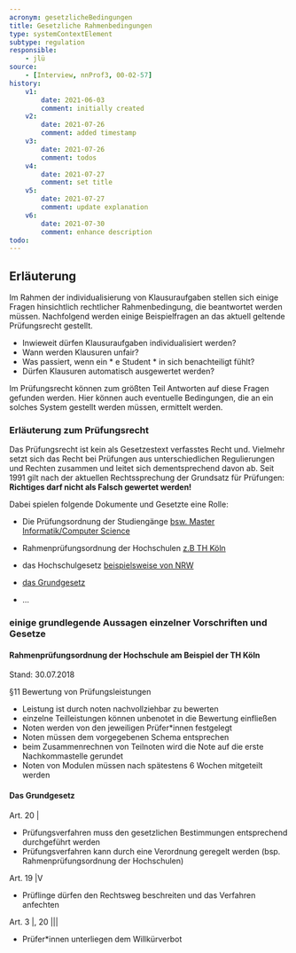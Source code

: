 ```yaml
---
acronym: gesetzlicheBedingungen
title: Gesetzliche Rahmenbedingungen
type: systemContextElement
subtype: regulation
responsible:
    - jlü
source:
    - [Interview, nnProf3, 00-02-57]
history:
    v1:
        date: 2021-06-03
        comment: initially created
    v2:
        date: 2021-07-26
        comment: added timestamp
    v3:
        date: 2021-07-26
        comment: todos
    v4: 
        date: 2021-07-27
        comment: set title
    v5:
        date: 2021-07-27
        comment: update explanation
    v6: 
        date: 2021-07-30
        comment: enhance description
todo:
---
```


## Erläuterung

Im Rahmen der individualisierung von Klausuraufgaben stellen sich einige Fragen hinsichtlich rechtlicher Rahmenbedingung,
die beantwortet werden müssen. 
Nachfolgend werden einige Beispielfragen an das aktuell geltende Prüfungsrecht gestellt.

* Inwieweit dürfen Klausuraufgaben individualisiert werden?
* Wann werden Klausuren unfair?
* Was passiert, wenn ein * e Student * in sich benachteiligt fühlt?
* Dürfen Klausuren automatisch ausgewertet werden?

Im Prüfungsrecht können zum größten Teil Antworten auf diese Fragen gefunden werden.
Hier können auch eventuelle Bedingungen, die an ein solches System gestellt werden müssen, ermittelt werden.

### Erläuterung zum Prüfungsrecht 

Das Prüfungsrecht ist kein als Gesetzestext verfasstes Recht und. Vielmehr setzt sich das Recht bei Prüfungen aus unterschiedlichen Regulierungen und Rechten zusammen und leitet sich dementsprechend davon ab.
Seit 1991 gilt nach der aktuellen Rechtssprechung der Grundsatz für Prüfungen: **Richtiges darf nicht als Falsch gewertet werden!**

Dabei spielen folgende Dokumente und Gesetzte eine Rolle:

* Die Prüfungsordnung der Studiengänge [bsw. Master Informatik/Computer Science](https://www.th-koeln.de/studium/informatik--computer-science-master--ordnungen-und-formulare_4148.php)
* Rahmenprüfungsordnung der Hochschulen [z.B TH Köln](https://www.th-koeln.de/mam/downloads/deutsch/hochschule/amtlichemitteilungen/2018/endfassung_10_2018.pdf)
* das Hochschulgesetz [beispielsweise von NRW](https://recht.nrw.de/lmi/owa/br_text_anzeigen?v_id=10000000000000000654) 
* [das Grundgesetz](https://www.bundestag.de/gg)
  
* ...


### einige grundlegende Aussagen einzelner Vorschriften und Gesetze


#### Rahmenprüfungsordnung der Hochschule am Beispiel der TH Köln

Stand: 30.07.2018

§11 Bewertung von Prüfungsleistungen

*  Leistung ist durch noten nachvollziehbar zu bewerten
*  einzelne Teilleistungen können unbenotet in die Bewertung einfließen
*  Noten werden von den jeweiligen Prüfer*innen festgelegt
*  Noten müssen dem vorgegebenen Schema entsprechen
*  beim Zusammenrechnen von Teilnoten wird die Note auf die erste Nachkommastelle gerundet
*  Noten von Modulen müssen nach spätestens 6 Wochen mitgeteilt werden 




#### Das Grundgesetz

Art. 20 | 

* Prüfungsverfahren muss den gesetzlichen Bestimmungen entsprechend durchgeführt werden
* Prüfungsverfahren kann durch eine Verordnung geregelt werden (bsp. Rahmenprüfungsordnung der Hochschulen)

Art. 19 |V  

* Prüflinge dürfen den Rechtsweg beschreiten und das Verfahren anfechten


Art. 3 |, 20 ||| 

* Prüfer*innen unterliegen dem Willkürverbot





